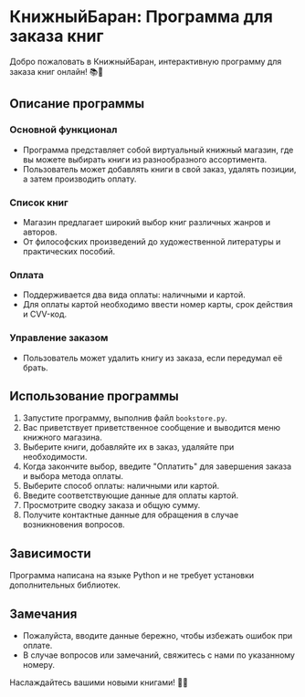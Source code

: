 # КнижныйБаран: Программа для заказа книг

Добро пожаловать в КнижныйБаран, интерактивную программу для заказа книг онлайн! 📚🐑

## Описание программы

### Основной функционал
- Программа представляет собой виртуальный книжный магазин, где вы можете выбирать книги из разнообразного ассортимента.
- Пользователь может добавлять книги в свой заказ, удалять позиции, а затем производить оплату.

### Список книг
- Магазин предлагает широкий выбор книг различных жанров и авторов.
- От философских произведений до художественной литературы и практических пособий.

### Оплата
- Поддерживается два вида оплаты: наличными и картой.
- Для оплаты картой необходимо ввести номер карты, срок действия и CVV-код.

### Управление заказом
- Пользователь может удалить книгу из заказа, если передумал её брать.

## Использование программы

1. Запустите программу, выполнив файл `bookstore.py`.
2. Вас приветствует приветственное сообщение и выводится меню книжного магазина.
3. Выберите книги, добавляйте их в заказ, удаляйте при необходимости.
4. Когда закончите выбор, введите "Оплатить" для завершения заказа и выбора метода оплаты.
5. Выберите способ оплаты: наличными или картой.
6. Введите соответствующие данные для оплаты картой.
7. Просмотрите сводку заказа и общую сумму.
8. Получите контактные данные для обращения в случае возникновения вопросов.

## Зависимости
Программа написана на языке Python и не требует установки дополнительных библиотек.

## Замечания
- Пожалуйста, вводите данные бережно, чтобы избежать ошибок при оплате.
- В случае вопросов или замечаний, свяжитесь с нами по указанному номеру.

Наслаждайтесь вашими новыми книгами! 📖✨
